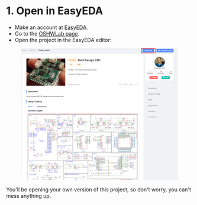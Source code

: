 # 1. Open in EasyEDA

* Make an account at [EasyEDA](https://easyeda.com/).&#x20;
* Go to the [OSHWLab page](https://oshwlab.com/andreasdahl1987/dahl-design-cb1).
* Open the project in the EasyEDA editor:

<figure><img src="../../.gitbook/assets/image (69).png" alt=""><figcaption></figcaption></figure>



You'll be opening your own version of this project, so don't worry, you can't mess anything up.&#x20;

